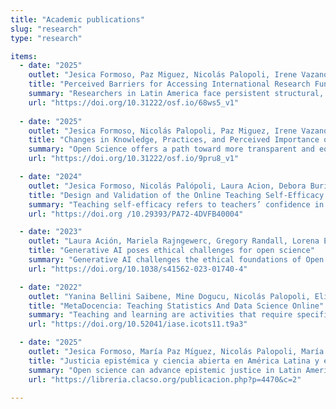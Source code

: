 ```yaml
---
title: "Academic publications"
slug: "research"
type: "research"

items:
  - date: "2025"
    outlet: "Jesica Formoso, Paz Miguez, Nicolás Palopoli, Irene Vazano, Julián Buede, Juan Pablo Barreyro, Laura Ación"
    title: "Perceived Barriers for Accessing International Research Funding among Latin American Researchers"
    summary: "Researchers in Latin America face persistent structural, linguistic, and cultural barriers that limit equitable access to international research funding. Our mixed-methods study identified key obstacles, such as economic constraints, misaligned eligibility criteria, and rhetorical differences, and proposes strategies like context-sensitive training, mentorship, and inclusive funding design to address them."
    url: "https://doi.org/10.31222/osf.io/68ws5_v1"
    
  - date: "2025"
    outlet: "Jesica Formoso, Nicolás Palopoli, Paz Miguez, Irene Vazano, Julián Buede, María Cristina Nanton, Debora I. Burín, Laura Ación"
    title: "Changes in Knowledge, Practices, and Perceived Importance of Open Science Following a Training Program for Latin American Researchers"
    summary: "Open Science offers a path toward more transparent and equitable research, yet Latin American researchers face cultural, structural, and institutional barriers to its adoption. This mixed-methods study found that targeted training can enhance knowledge, implementation, and perceived importance of Open Science practices, helping to reduce these obstacles."
    url: "https://doi.org/10.31222/osf.io/9pru8_v1"

  - date: "2024"
    outlet: "Jesica Formoso, Nicolás Palópoli, Laura Acion, Debora Burín"
    title: "Design and Validation of the Online Teaching Self-Efficacy Questionnaire [Diseño y validación del Cuestionario de Autoeficacia Docente Online]"
    summary: "Teaching self-efficacy refers to teachers’ confidence in their ability to teach effectively and manage student learning. This study developed and validated a 9-item self-report questionnaire to assess online teaching self-efficacy among secondary, tertiary, and university educators, showing solid construct validity and reliability."
    url: "https://doi.org /10.29393/PA72-4DVFB40004"

  - date: "2023"
    outlet: "Laura Ación, Mariela Rajngewerc, Gregory Randall, Lorena Etcheverry"
    title: "Generative AI poses ethical challenges for open science"
    summary: "Generative AI challenges the ethical foundations of Open Science by exploiting openly shared research outputs to train potentially harmful models. This paper calls for new governance mechanisms to ensure that open data and resources are used responsibly, preserving equity and the common good in scientific knowledge production."
    url: "https://doi.org/10.1038/s41562-023-01740-4"

  - date: "2022"
    outlet: "Yanina Bellini Saibene, Mine Dogucu, Nicolás Palopoli, Elio Campitelli, Laura Ación, Paola Corrales, Patricia Loto"
    title: "MetaDocencia: Teaching Statistics And Data Science Online"
    summary: "Teaching and learning are activities that require specific skills. People with training in Science, Technology, Engineering and Mathematics who teach statistics and related disciplines often lack adequate pedagogical training during their training. This situation worsened due to the COVID-19 pandemic, especially among teachers from less favored countries. MetaDocencia is an interdisciplinary teaching community that seeks to support Spanish-speaking teachers by promoting concrete, evidence-based, student-centered teaching methods. In 26 months we developed five courses with open licenses and gave 81 free editions of these courses reaching 1,163 teachers from 30 countries. People who passed through our courses express high satisfaction (Net Promoter Score &gt; 80%) and find them practical, useful and novel (97% indicated they learned something new)."
    url: "https://doi.org/10.52041/iase.icots11.t9a3"

  - date: "2025"
    outlet: "Jesica Formoso, María Paz Míguez, Nicolás Palopoli, María Ángela Petrizzo, Laura Ación"
    title: "Justicia epistémica y ciencia abierta en América Latina y el Caribe. El caso de MetaDocencia"
    summary: "Open science can advance epistemic justice in Latin America and the Caribbean only when it is context-aware, community-driven, and supported by fair governance and funding. The MetaDocencia case shows how collaborative contextualization, equitable workflows, and regional networks can redistribute epistemic power and make science more inclusive and impactful."
    url: "https://libreria.clacso.org/publicacion.php?p=4470&c=2"

---
```

